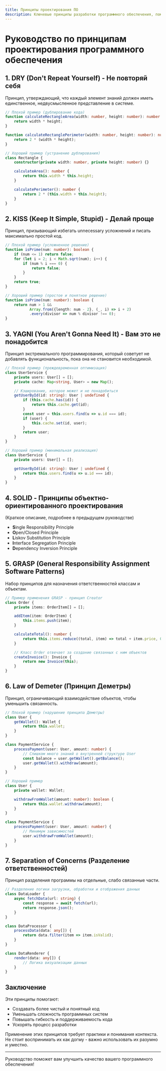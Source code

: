 ```yaml
---
title: Принципы проектирования ПО
description: Ключевые принципы разработки программного обеспечения, помогающие создавать качественный, поддерживаемый и эффективный код
---
```


# Руководство по принципам проектирования программного обеспечения

## 1. DRY (Don't Repeat Yourself) - Не повторяй себя

Принцип, утверждающий, что каждый элемент знаний должен иметь единственное, недвусмысленное представление в системе.

```typescript
// Плохой пример (дублирование кода)
function calculateRectangleArea(width: number, height: number): number {
    return width * height;
}

function calculateRectanglePerimeter(width: number, height: number): number {
    return 2 * (width * height);
}

// Хороший пример (устранение дублирования)
class Rectangle {
    constructor(private width: number, private height: number) {}

    calculateArea(): number {
        return this.width * this.height;
    }

    calculatePerimeter(): number {
        return 2 * (this.width + this.height);
    }
}
```

## 2. KISS (Keep It Simple, Stupid) - Делай проще

Принцип, призывающий избегать unnecessary усложнений и писать максимально простой код.

```typescript
// Плохой пример (усложненное решение)
function isPrime(num: number): boolean {
    if (num <= 1) return false;
    for (let i = 2; i < Math.sqrt(num); i++) {
        if (num % i === 0) {
            return false;
        }
    }
    return true;
}

// Хороший пример (простое и понятное решение)
function isPrime(num: number): boolean {
    return num > 1 && 
           Array.from({length: num - 2}, (_, i) => i + 2)
           .every(divisor => num % divisor !== 0);
}
```

## 3. YAGNI (You Aren't Gonna Need It) - Вам это не понадобится

Принцип экстремального программирования, который советует не добавлять функциональность, пока она не становится необходимой.

```typescript
// Плохой пример (преждевременная оптимизация)
class UserService {
    private users: User[] = [];
    private cache: Map<string, User> = new Map();

    // Кэширование, которое может и не понадобиться
    getUserById(id: string): User | undefined {
        if (this.cache.has(id)) {
            return this.cache.get(id);
        }
        const user = this.users.find(u => u.id === id);
        if (user) {
            this.cache.set(id, user);
        }
        return user;
    }
}

// Хороший пример (минимальная реализация)
class UserService {
    private users: User[] = [];

    getUserById(id: string): User | undefined {
        return this.users.find(u => u.id === id);
    }
}
```

## 4. SOLID - Принципы объектно-ориентированного проектирования

(Краткое описание, подробнее в предыдущем руководстве)
- **S**ingle Responsibility Principle
- **O**pen/Closed Principle
- **L**iskov Substitution Principle
- **I**nterface Segregation Principle
- **D**ependency Inversion Principle

## 5. GRASP (General Responsibility Assignment Software Patterns)

Набор принципов для назначения ответственностей классам и объектам.

```typescript
// Пример применения GRASP - принцип Creator
class Order {
    private items: OrderItem[] = [];

    addItem(item: OrderItem) {
        this.items.push(item);
    }

    calculateTotal(): number {
        return this.items.reduce((total, item) => total + item.price, 0);
    }

    // Класс Order отвечает за создание связанных с ним объектов
    createInvoice(): Invoice {
        return new Invoice(this);
    }
}
```

## 6. Law of Demeter (Принцип Деметры)

Принцип, ограничивающий взаимодействие объектов, чтобы уменьшить связанность.

```typescript
// Плохой пример (нарушение принципа Деметры)
class User {
    getWallet(): Wallet {
        return this.wallet;
    }
}

class PaymentService {
    processPayment(user: User, amount: number) {
        // Слишком много знаний о внутренней структуре User
        const balance = user.getWallet().getBalance();
        user.getWallet().withdraw(amount);
    }
}

// Хороший пример
class User {
    private wallet: Wallet;

    withdrawFromWallet(amount: number): boolean {
        return this.wallet.withdraw(amount);
    }
}

class PaymentService {
    processPayment(user: User, amount: number) {
        // Минимум зависимостей
        user.withdrawFromWallet(amount);
    }
}
```

## 7. Separation of Concerns (Разделение ответственностей)

Принцип разделения программы на отдельные, слабо связанные части.

```typescript
// Разделение логики загрузки, обработки и отображения данных
class DataLoader {
    async fetchData(url: string) {
        const response = await fetch(url);
        return response.json();
    }
}

class DataProcessor {
    processData(data: any[]) {
        return data.filter(item => item.isValid);
    }
}

class DataRenderer {
    render(data: any[]) {
        // Логика визуализации данных
    }
}
```

## Заключение

Эти принципы помогают:
- Создавать более чистый и понятный код
- Уменьшать сложность программных систем
- Повышать гибкость и поддерживаемость кода
- Ускорять процесс разработки

Применение этих принципов требует практики и понимания контекста. Не стоит воспринимать их как догму - важно использовать их разумно и уместно.

---
Руководство поможет вам улучшить качество вашего программного обеспечения!